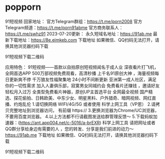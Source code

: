 # popporn  
91短视频
回家地址：
 官方Telegram群组：https://t.me/porn2008
 官方Telegram频道：https://t.me/porn91abme
 官方商务联系人：https://t.me/swhz91
2023-07-20更新：
 永久短域名地址：https://91ab.me
 最新下载地址：https://8e.eimkeb.com
下载地址
如果微信、QQ扫码无法打开，请换其他浏览器扫码下载

91短视频下载二维码

应用特色：
91短视频——首款以自拍原创短视频闻名于成人业
深夜看片打飞机，全网首选APP
500万部视频免费观看，高清秒播
上千名91原创大神 ，海量视频每日更新爽不停
千万狼友性福聚集地 24小时不间断更新
亚洲第一成人社区，满足你的一切性需求
加入人妻俱乐部，寂寞男女同城约会
免费看片还赚钱 ，邀请好友轻松月入过万
全类型免费看片神器，原创UP主首选平台
全网最全视频
国产精选、探花偷拍、日韩欧美、中东少女、明星黑料、户外猎奇、暗网视频、网红直播、约炮乱伦
1.请切换网络 WIFI/4G/5G 或者使用 科学上网工具（VP恩）
2.请拷贝完整地址到浏览器访问， 有前缀 https://
3.更换浏览器为Chrome/UC浏览器，不要用百度浏览器。
4.以上方法都不行请截图发送给群管理反馈～
5.下载蚂蚁加速器：(https://ant.app004.net/c-5016/a-brEXR) 科学上网工具
请把网址或者QQ群分享给身边有需要的人 ，您的转发、分享是我们前进的动力～https://91ab.me
下载地址
如果微信、QQ扫码无法打开，请换其他浏览器扫码下载

91短视频下载二维码
